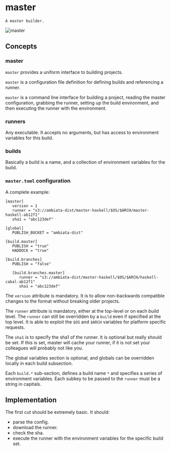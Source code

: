 master
======

```
A master builder.
```

![master](http://vignette3.wikia.nocookie.net/lego/images/9/97/VitruviusTheAwesome.jpg/revision/latest?cb=20131123165335)

Concepts
--------

### master

`master` provides a uniform interface to building projects.

`master` is a configuration file definition for defining builds and
referencing a runner.

`master` is a command line interface for building a project, reading
the master configuration, grabbing the runner, setting up the build
environment, and then executing the runner with the environment.

### runners

Any executable. It accepts no arguments, but has access to
environment variables for this build.

### builds

Basically a build is a name, and a collection of environment variables
for the build.

### `master.toml` configuration

A complete example:

```
[master]
   version = 1
   runner = "s3://ambiata-dist/master-haskell/$OS/$ARCH/master-haskell-ab12f1"
   sha1 = "abc123def"

[global]
   PUBLISH_BUCKET = "ambiata-dist"

[build.master]
   PUBLISH = "true"
   HADDOCK = "true"

[build.branches]
   PUBLISH = "false"

   [build.branches.master]
      runner = "s3://ambiata-dist/master-haskell/$OS/$ARCH/haskell-cabal-ab12f1"
      sha1 = "abc123def"

```

The `version` attribute is mandatory. It is to allow non-backwards compatible
changes to the format without breaking older projects.

The `runner` attribute is mandatory, either at the top-level or on each build
level. The `runner` can still be overridden by a `build` even if specified at
the top level.
It is able to exploit the `$OS` and `$ARCH` variables for platform specific requests.

The `sha1` is to specify the sha1 of the runner. It is optional but really
should be set. If this is set, master will cache your runner, if it is not
set your colleagues will probably not like you.

The global variables section is optional, and globals can be overridden locally
in each build subsection.

Each `build.*` sub-section, defines a build name `*` and specifies a series
of environment variables. Each subkey to be passed to the `runner` must
 be a string in capitals.


Implementation
--------------

The first cut should be extremely basic. It should:
 - parse the config.
 - download the runner.
 - check the sha.
 - execute the runner with the environment variables for the specific build set.
